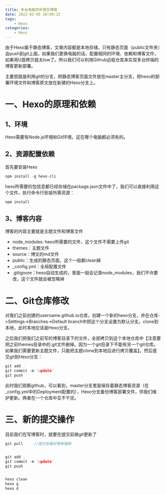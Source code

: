 ```yaml
---
title: 多台电脑同步提交博客
date: 2022-02-05 20:09:22
tags:
    - Hexo
categories:
    - Hexo
---
```

 
 由于Hexo属于静态博客，文章内容都是本地存储，只有静态页面（public文件夹）会push到git上面。如果我们更换电脑的话，配置相同的环境、依赖和博客文件，如果用U盘拷贝就太low了。所以我们可以利用Github远程仓库来实现多台终端的博客更新部署。

 主要思路是利用git的分支，把静态博客页面文件放在master主分支，把hexo的部署环境文件和博客原文放在新建的Hexo分支上。

 # 一、Hexo的原理和依赖

## 1、环境
Hexo需要有Node.js环境和Git环境，这在哪个电脑都必须有的。

## 2、资源配置依赖

首先要安装Hexo
```C
npm install -g hexo-cli 
```

hexo所需要的包信息都已经存储在package.json文件中了，我们可以直接利用这个文件，执行命令行安装所需资源：
```C
npm install
```

## 3、博客内容
博客的内容主要就是主题文件和博客文件
- node_modules: hexo所需要的文件，这个文件不需要上传git
- themes：主题文件
- source：博文的md文件
- public：生成的静态页面，这个一般都clean掉
- _config.yml：全局配置文件
- .gitignore：hexo自动生成的，里面一般会记录node_modules，我们不许要改，这个文件就会被忽略掉

# 二、Git仓库修改

对我们之前创建的username.github.io仓库，创建一个新的hexo分支，并在仓库->Settings->Branches->Default branch中把这个分支设置为默认分支。clone到本地，此时本地应该是Hexo分支。

之后我们把我们之前写的博客目录下的文件，全部拷贝到这个本地仓库中【注意要把之前themes目录中的.git文件删掉。因为一个git目录下不能有另一个git仓库。如果我们需要更新主题文件，只能把主题clone到本地后进行拷贝覆盖】。然后提交git到Hexo分支：
```C
git add .
git commit -m 'update'
git push
```

此时我们观察github，可以看到，master分支里面保存着静态博客资源（在_config.yml中的Deployment配置的），Hexo分支备份博客部署文件，供我们维护更新。两者在一个仓库中互不干扰。

# 三、新的提交操作
目前我们在写博客时，就要在提交前做git更新了
```C
git pull     //提交前最好更新最新


git add .
git commit -m 'update'
git push 


hexo clean
hexo g
hexo d
```